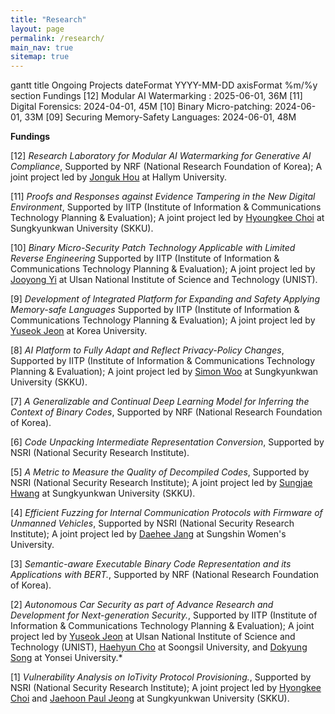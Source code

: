 ```yaml
---
title: "Research"
layout: page
permalink: /research/
main_nav: true
sitemap: true
---
```


<div class="mermaid">
gantt
  title Ongoing Projects
  dateFormat  YYYY-MM-DD
  axisFormat  %m/%y
  section Fundings
  [12] Modular AI Watermarking : 2025-06-01, 36M
  [11] Digital Forensics: 2024-04-01, 45M
  [10] Binary Micro-patching: 2024-06-01, 33M
  [09] Securing Memory-Safety Languages: 2024-06-01, 48M
</div>

<script type="module">
  import mermaid from 'https://cdn.jsdelivr.net/npm/mermaid@10/dist/mermaid.esm.min.mjs';
  mermaid.initialize({ startOnLoad: true });
</script>

**Fundings**

[12] _Research Laboratory for Modular AI Watermarking for Generative AI Compliance_,
Supported by NRF (National Research Foundation of Korea);
A joint project led by [Jonguk Hou](https://mmc.hallym.ac.kr/) at Hallym University.

[11] _Proofs and Responses against Evidence Tampering in the New Digital Environment_,
Supported by IITP (Institute of Information & Communications Technology Planning & Evaluation);
A joint project led by [Hyoungkee Choi](https://sites.google.com/g.skku.edu/meoseriful/)
at Sungkyunkwan University (SKKU).

[10] _Binary Micro-Security Patch Technology Applicable with Limited Reverse Engineering_
Supported by IITP (Institute of Information & Communications Technology Planning & Evaluation);
A joint project led by [Jooyong Yi](http://www.jooyongyi.com/) at Ulsan National Institute of Science and Technology (UNIST).

[9] _Development of Integrated Platform for Expanding and Safety Applying Memory-safe Languages_
Supported by IITP (Institute of Information & Communications Technology Planning & Evaluation);
A joint project led by [Yuseok Jeon](https://www.ysjeon.net/) at Korea University.

[8] _AI Platform to Fully Adapt and Reflect Privacy-Policy Changes_,
Supported by IITP (Institute of Information & Communications Technology Planning & Evaluation);
A joint project led by [Simon Woo](https://dash-lab.github.io/About/)
at Sungkyunkwan University (SKKU).

[7] _A Generalizable and Continual Deep Learning Model for Inferring the Context of Binary Codes_,
Supported by NRF (National Research Foundation of Korea).

[6] _Code Unpacking Intermediate Representation Conversion_,
Supported by NSRI (National Security Research Institute).

[5] _A Metric to Measure the Quality of Decompiled Codes_,
Supported by NSRI (National Security Research Institute);
A joint project led by [Sungjae Hwang](https://softsec-lab.github.io/)
at Sungkyunkwan University (SKKU).

[4] _Efficient Fuzzing for Internal Communication Protocols with Firmware of Unmanned Vehicles_,
Supported by NSRI (National Security Research Institute);
A joint project led by [Daehee Jang](https://daehee87.github.io/)
at Sungshin Women's University.

[3] _Semantic-aware Executable Binary Code Representation and its Applications with BERT._,
Supported by NRF (National Research Foundation of Korea).

[2] _Autonomous Car Security as part of Advance Research and Development for Next-generation Security._,
Supported by IITP (Institute of Information & Communications Technology Planning & Evaluation);
A joint project led by
[Yuseok Jeon](https://ysjeon.net/) at Ulsan National Institute of Science and Technology (UNIST),
[Haehyun Cho](https://haehyun.github.io/) at Soongsil University, and
[Dokyung Song](https://cysec.yonsei.ac.kr/~dokyungs/) at Yonsei University.\*

[1] _Vulnerability Analysis on IoTivity Protocol Provisioning._,
Supported by NSRI (National Security Research Institute);
A joint project led by
[Hyongkee Choi](https://sites.google.com/g.skku.edu/meoseriful/) and
[Jaehoon Paul Jeong](http://iotlab.skku.edu/) at Sungkyunkwan University (SKKU).
